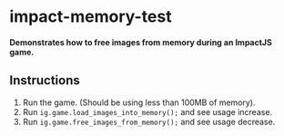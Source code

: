 impact-memory-test
==================

#### Demonstrates how to free images from memory during an ImpactJS game. ####

## Instructions ##

1. Run the game. (Should be using less than 100MB of memory).
2. Run `ig.game.load_images_into_memory();` and see usage increase.
3. Run `ig.game.free_images_from_memory();` and see usage decrease.
